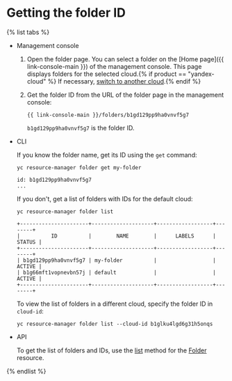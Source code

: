 # Getting the folder ID

{% list tabs %}

- Management console
  1. Open the folder page. You can select a folder on the [Home page]({{ link-console-main }}) of the management console. This page displays folders for the selected cloud.{% if product == "yandex-cloud" %} If necessary, [switch to another cloud](../cloud/switch-cloud.md).{% endif %}
  1. Get the folder ID from the URL of the folder page in the management console:

      ```
      {{ link-console-main }}/folders/b1gd129pp9ha0vnvf5g7
      ```

      `b1gd129pp9ha0vnvf5g7` is the folder ID.

- CLI

  If you know the folder name, get its ID using the `get` command:

  ```
  yc resource-manager folder get my-folder

  id: b1gd129pp9ha0vnvf5g7
  ...
  ```

  If you don't, get a list of folders with IDs for the default cloud:

  ```
  yc resource-manager folder list

  +----------------------+--------------------+------------------+--------+
  |          ID          |        NAME        |      LABELS      | STATUS |
  +----------------------+--------------------+------------------+--------+
  | b1gd129pp9ha0vnvf5g7 | my-folder          |                  | ACTIVE |
  | b1g66mft1vopnevbn57j | default            |                  | ACTIVE |
  +----------------------+--------------------+------------------+--------+
  ```

  To view the list of folders in a different cloud, specify the folder ID in `cloud-id`:

  ```
  yc resource-manager folder list --cloud-id b1glku4lgd6g31h5onqs
  ```

- API

  To get the list of folders and IDs, use the [list](../../api-ref/Folder/list.md) method for the [Folder](../../api-ref/Folder/index.md) resource.

{% endlist %}

